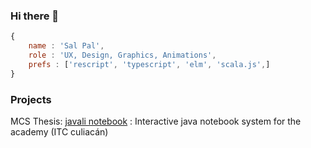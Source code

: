 ### Hi there 👋

```js
{
    name : 'Sal Pal',
    role : 'UX, Design, Graphics, Animations',
    prefs : ['rescript', 'typescript', 'elm', 'scala.js',]
}
```
### Projects

MCS Thesis: [javali notebook](https://www.youtube.com/watch?v=SmprxYB86mg) : Interactive java notebook system for the academy (ITC culiacán)
